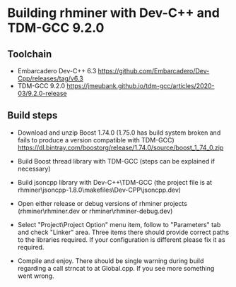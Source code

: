 # Building rhminer with Dev-C++ and TDM-GCC 9.2.0

## Toolchain
* Embarcadero Dev-C++ 6.3   https://github.com/Embarcadero/Dev-Cpp/releases/tag/v6.3
* TDM-GCC 9.2.0             https://jmeubank.github.io/tdm-gcc/articles/2020-03/9.2.0-release

## Build steps
* Download and unzip Boost 1.74.0 (1.75.0 has build system broken and fails to produce a version compatible with TDM-GCC)
  https://dl.bintray.com/boostorg/release/1.74.0/source/boost_1_74_0.zip

* Build Boost thread library with TDM-GCC
  (steps can be explained if necessary)

* Build jsoncpp library with Dev-C++\TDM-GCC
  (the project file is at rhminer\jsoncpp-1.8.0\makefiles\Dev-CPP\jsoncpp.dev) 

* Open either release or debug versions of rhminer projects
  (rhminer\rhminer.dev or rhminer\rhminer-debug.dev)

* Select "Project\Project Option" menu item, follow to "Parameters" tab and check "Linker" area. 
  Three items there should provide correct paths to the libraries required. If your configuration is different please fix it as required.

* Compile and enjoy. There should be single warning during build regarding a call strncat to at Global.cpp. If you see more something went wrong.  
